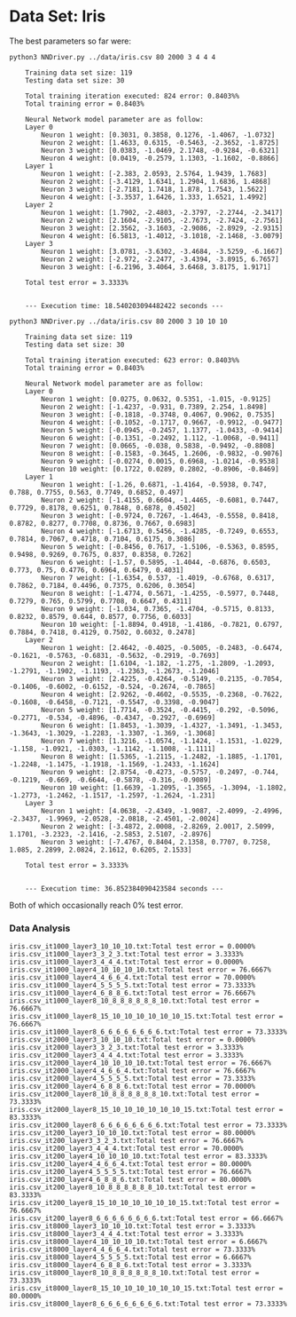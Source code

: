 # Data Set: Iris

The best parameters so far were:

    python3 NNDriver.py ../data/iris.csv 80 2000 3 4 4 4

        Training data set size: 119
        Testing data set size: 30

        Total training iteration executed: 824 error: 0.8403%%
        Total training error = 0.8403%

        Neural Network model parameter are as follow:
        Layer 0
            Neuron 1 weight: [0.3031, 0.3858, 0.1276, -1.4067, -1.0732]
            Neuron 2 weight: [1.4633, 0.6315, -0.5463, -2.3652, -1.8725]
            Neuron 3 weight: [0.0383, -1.0469, 2.1748, -0.9284, -0.6321]
            Neuron 4 weight: [0.0419, -0.2579, 1.1303, -1.1602, -0.8866]
        Layer 1
            Neuron 1 weight: [-2.383, 2.0593, 2.5764, 1.9439, 1.7683]
            Neuron 2 weight: [-3.4129, 1.6341, 1.2904, 1.6836, 1.4868]
            Neuron 3 weight: [-2.7181, 1.7418, 1.878, 1.7543, 1.5622]
            Neuron 4 weight: [-3.3537, 1.6426, 1.333, 1.6521, 1.4992]
        Layer 2
            Neuron 1 weight: [1.7902, -2.4803, -2.3797, -2.2744, -2.3417]
            Neuron 2 weight: [2.1604, -2.9105, -2.7673, -2.7424, -2.7561]
            Neuron 3 weight: [2.3562, -3.1603, -2.9086, -2.8929, -2.9315]
            Neuron 4 weight: [6.5813, -1.4012, -3.1018, -2.1468, -3.0079]
        Layer 3
            Neuron 1 weight: [3.0781, -3.6302, -3.4684, -3.5259, -6.1667]
            Neuron 2 weight: [-2.972, -2.2477, -3.4394, -3.8915, 6.7657]
            Neuron 3 weight: [-6.2196, 3.4064, 3.6468, 3.8175, 1.9171]

        Total test error = 3.3333%


        --- Execution time: 18.540203094482422 seconds ---

    python3 NNDriver.py ../data/iris.csv 80 2000 3 10 10 10

        Training data set size: 119
        Testing data set size: 30

        Total training iteration executed: 623 error: 0.8403%%
        Total training error = 0.8403%

        Neural Network model parameter are as follow:
        Layer 0
            Neuron 1 weight: [0.0275, 0.0632, 0.5351, -1.015, -0.9125]
            Neuron 2 weight: [-1.4237, -0.931, 0.7389, 2.254, 1.8498]
            Neuron 3 weight: [-0.1818, -0.3748, 0.4067, 0.9062, 0.7535]
            Neuron 4 weight: [-0.1052, -0.1717, 0.9667, -0.9912, -0.9477]
            Neuron 5 weight: [-0.0945, -0.2457, 1.1377, -1.0433, -0.9414]
            Neuron 6 weight: [-0.1351, -0.2492, 1.112, -1.0068, -0.9411]
            Neuron 7 weight: [0.0665, -0.038, 0.5838, -0.9492, -0.8808]
            Neuron 8 weight: [-0.1583, -0.3645, 1.2606, -0.9832, -0.9076]
            Neuron 9 weight: [-0.0274, 0.0015, 0.6968, -1.0214, -0.9538]
            Neuron 10 weight: [0.1722, 0.0289, 0.2802, -0.8906, -0.8469]
        Layer 1
            Neuron 1 weight: [-1.26, 0.6871, -1.4164, -0.5938, 0.747, 0.788, 0.7755, 0.563, 0.7749, 0.6852, 0.497]
            Neuron 2 weight: [-1.4155, 0.6604, -1.4465, -0.6081, 0.7447, 0.7729, 0.8178, 0.6251, 0.7848, 0.6878, 0.4502]
            Neuron 3 weight: [-0.9724, 0.7267, -1.4643, -0.5558, 0.8418, 0.8782, 0.8277, 0.7708, 0.8736, 0.7667, 0.6983]
            Neuron 4 weight: [-1.6713, 0.5456, -1.4285, -0.7249, 0.6553, 0.7814, 0.7067, 0.4718, 0.7104, 0.6175, 0.3086]
            Neuron 5 weight: [-0.8456, 0.7617, -1.5106, -0.5363, 0.8595, 0.9498, 0.9269, 0.7675, 0.837, 0.8358, 0.7262]
            Neuron 6 weight: [-1.57, 0.5895, -1.4044, -0.6876, 0.6503, 0.773, 0.75, 0.4776, 0.6964, 0.6479, 0.4031]
            Neuron 7 weight: [-1.6354, 0.537, -1.4019, -0.6768, 0.6317, 0.7862, 0.7184, 0.4496, 0.7375, 0.6206, 0.3054]
            Neuron 8 weight: [-1.4774, 0.5671, -1.4255, -0.5977, 0.7448, 0.7279, 0.765, 0.5799, 0.7708, 0.6647, 0.4311]
            Neuron 9 weight: [-1.034, 0.7365, -1.4704, -0.5715, 0.8133, 0.8232, 0.8579, 0.644, 0.8577, 0.7756, 0.6033]
            Neuron 10 weight: [-1.8894, 0.4918, -1.4186, -0.7821, 0.6797, 0.7884, 0.7418, 0.4129, 0.7502, 0.6032, 0.2478]
        Layer 2
            Neuron 1 weight: [2.4642, -0.4025, -0.5005, -0.2483, -0.6474, -0.1621, -0.5763, -0.6831, -0.5632, -0.2919, -0.7693]
            Neuron 2 weight: [1.6104, -1.182, -1.275, -1.2809, -1.2093, -1.2791, -1.1902, -1.1193, -1.2363, -1.2673, -1.2046]
            Neuron 3 weight: [2.4225, -0.4264, -0.5149, -0.2135, -0.7054, -0.1406, -0.6002, -0.6152, -0.524, -0.2674, -0.7865]
            Neuron 4 weight: [2.9262, -0.4602, -0.5535, -0.2368, -0.7622, -0.1608, -0.6458, -0.7121, -0.5547, -0.3398, -0.9047]
            Neuron 5 weight: [1.7714, -0.3524, -0.4415, -0.292, -0.5096, -0.2771, -0.534, -0.4896, -0.4347, -0.2927, -0.6969]
            Neuron 6 weight: [1.8453, -1.3039, -1.4327, -1.3491, -1.3453, -1.3643, -1.3029, -1.2283, -1.3307, -1.369, -1.3068]
            Neuron 7 weight: [1.3216, -1.0574, -1.1424, -1.1531, -1.0229, -1.158, -1.0921, -1.0303, -1.1142, -1.1008, -1.1111]
            Neuron 8 weight: [1.5365, -1.2115, -1.2482, -1.1885, -1.1701, -1.2248, -1.1475, -1.1918, -1.1569, -1.2433, -1.1624]
            Neuron 9 weight: [2.8754, -0.4273, -0.5757, -0.2497, -0.744, -0.1219, -0.669, -0.6644, -0.5878, -0.316, -0.9089]
            Neuron 10 weight: [1.6639, -1.2095, -1.3565, -1.3094, -1.1802, -1.2773, -1.2462, -1.1517, -1.2597, -1.2624, -1.231]
        Layer 3
            Neuron 1 weight: [4.0638, -2.4349, -1.9087, -2.4099, -2.4996, -2.3437, -1.9969, -2.0528, -2.0818, -2.4501, -2.0024]
            Neuron 2 weight: [-3.4872, 2.0008, -2.8269, 2.0017, 2.5099, 1.1701, -3.2323, -2.1416, -2.5853, 2.5107, -2.8976]
            Neuron 3 weight: [-7.4767, 0.8404, 2.1358, 0.7707, 0.7258, 1.085, 2.2899, 2.0824, 2.1612, 0.6205, 2.1533]

        Total test error = 3.3333%


        --- Execution time: 36.852384090423584 seconds ---

Both of which occasionally reach 0% test error.

### Data Analysis

    iris.csv_it1000_layer3_10_10_10.txt:Total test error = 0.0000%
    iris.csv_it1000_layer3_3_2_3.txt:Total test error = 3.3333%
    iris.csv_it1000_layer3_4_4_4.txt:Total test error = 0.0000%
    iris.csv_it1000_layer4_10_10_10_10.txt:Total test error = 76.6667%
    iris.csv_it1000_layer4_4_6_6_4.txt:Total test error = 70.0000%
    iris.csv_it1000_layer4_5_5_5_5.txt:Total test error = 73.3333%
    iris.csv_it1000_layer4_6_8_8_6.txt:Total test error = 76.6667%
    iris.csv_it1000_layer8_10_8_8_8_8_8_8_10.txt:Total test error = 76.6667%
    iris.csv_it1000_layer8_15_10_10_10_10_10_10_15.txt:Total test error = 76.6667%
    iris.csv_it1000_layer8_6_6_6_6_6_6_6_6.txt:Total test error = 73.3333%
    iris.csv_it2000_layer3_10_10_10.txt:Total test error = 0.0000%
    iris.csv_it2000_layer3_3_2_3.txt:Total test error = 3.3333%
    iris.csv_it2000_layer3_4_4_4.txt:Total test error = 3.3333%
    iris.csv_it2000_layer4_10_10_10_10.txt:Total test error = 76.6667%
    iris.csv_it2000_layer4_4_6_6_4.txt:Total test error = 76.6667%
    iris.csv_it2000_layer4_5_5_5_5.txt:Total test error = 73.3333%
    iris.csv_it2000_layer4_6_8_8_6.txt:Total test error = 70.0000%
    iris.csv_it2000_layer8_10_8_8_8_8_8_8_10.txt:Total test error = 73.3333%
    iris.csv_it2000_layer8_15_10_10_10_10_10_10_15.txt:Total test error = 83.3333%
    iris.csv_it2000_layer8_6_6_6_6_6_6_6_6.txt:Total test error = 73.3333%
    iris.csv_it200_layer3_10_10_10.txt:Total test error = 80.0000%
    iris.csv_it200_layer3_3_2_3.txt:Total test error = 76.6667%
    iris.csv_it200_layer3_4_4_4.txt:Total test error = 70.0000%
    iris.csv_it200_layer4_10_10_10_10.txt:Total test error = 83.3333%
    iris.csv_it200_layer4_4_6_6_4.txt:Total test error = 80.0000%
    iris.csv_it200_layer4_5_5_5_5.txt:Total test error = 76.6667%
    iris.csv_it200_layer4_6_8_8_6.txt:Total test error = 80.0000%
    iris.csv_it200_layer8_10_8_8_8_8_8_8_10.txt:Total test error = 83.3333%
    iris.csv_it200_layer8_15_10_10_10_10_10_10_15.txt:Total test error = 76.6667%
    iris.csv_it200_layer8_6_6_6_6_6_6_6_6.txt:Total test error = 66.6667%
    iris.csv_it8000_layer3_10_10_10.txt:Total test error = 3.3333%
    iris.csv_it8000_layer3_4_4_4.txt:Total test error = 3.3333%
    iris.csv_it8000_layer4_10_10_10_10.txt:Total test error = 6.6667%
    iris.csv_it8000_layer4_4_6_6_4.txt:Total test error = 73.3333%
    iris.csv_it8000_layer4_5_5_5_5.txt:Total test error = 6.6667%
    iris.csv_it8000_layer4_6_8_8_6.txt:Total test error = 3.3333%
    iris.csv_it8000_layer8_10_8_8_8_8_8_8_10.txt:Total test error = 73.3333%
    iris.csv_it8000_layer8_15_10_10_10_10_10_10_15.txt:Total test error = 80.0000%
    iris.csv_it8000_layer8_6_6_6_6_6_6_6_6.txt:Total test error = 73.3333%